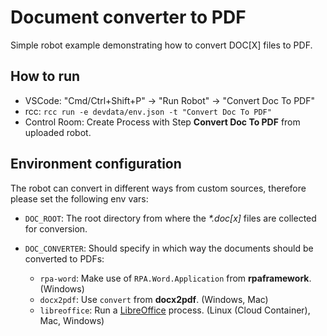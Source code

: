 # Document converter to PDF

Simple robot example demonstrating how to convert DOC[X] files to PDF.

## How to run

- VSCode: "Cmd/Ctrl+Shift+P" -> "Run Robot" -> "Convert Doc To PDF"
- rcc: `rcc run -e devdata/env.json -t "Convert Doc To PDF"`
- Control Room: Create Process with Step **Convert Doc To PDF** from uploaded robot.

## Environment configuration

The robot can convert in different ways from custom sources, therefore please set the
following env vars:

- `DOC_ROOT`: The root directory from where the _*.doc[x]_ files are collected for
  conversion.
- `DOC_CONVERTER`: Should specify in which way the documents should be converted to
  PDFs:

  - `rpa-word`: Make use of `RPA.Word.Application` from **rpaframework**. (Windows)
  - `docx2pdf`: Use `convert` from **docx2pdf**. (Windows, Mac)
  - `libreoffice`: Run a
    [LibreOffice](https://www.libreoffice.org/download/download-libreoffice/) process.
    (Linux (Cloud Container), Mac, Windows)
